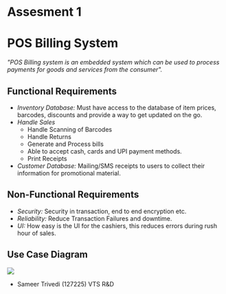 # Assesment 1

# POS Billing System

_"POS Billing system is an embedded system which can be used to process payments for goods and services from the consumer"._

## Functional Requirements
- *Inventory Database:* Must have access to the database of item prices, barcodes, discounts and
 provide a way to get updated on the go.
- *Handle Sales*
	- Handle Scanning of Barcodes
	- Handle Returns
	- Generate and Process bills
	- Able to accept cash, cards and UPI payment methods.
	- Print Receipts
- *Customer Database:* Mailing/SMS receipts to users to collect their information for promotional material. 

## Non-Functional Requirements
- *Security:* Security in transaction, end to end encryption etc.
- *Reliability:* Reduce Transaction Failures and downtime.
- *UI:* How easy is the UI for the cashiers, this reduces errors during rush hour of sales.

## Use Case Diagram
<img src = "https://i.imgur.com/VDTQbA4.png">

- Sameer Trivedi (127225) VTS R&D
